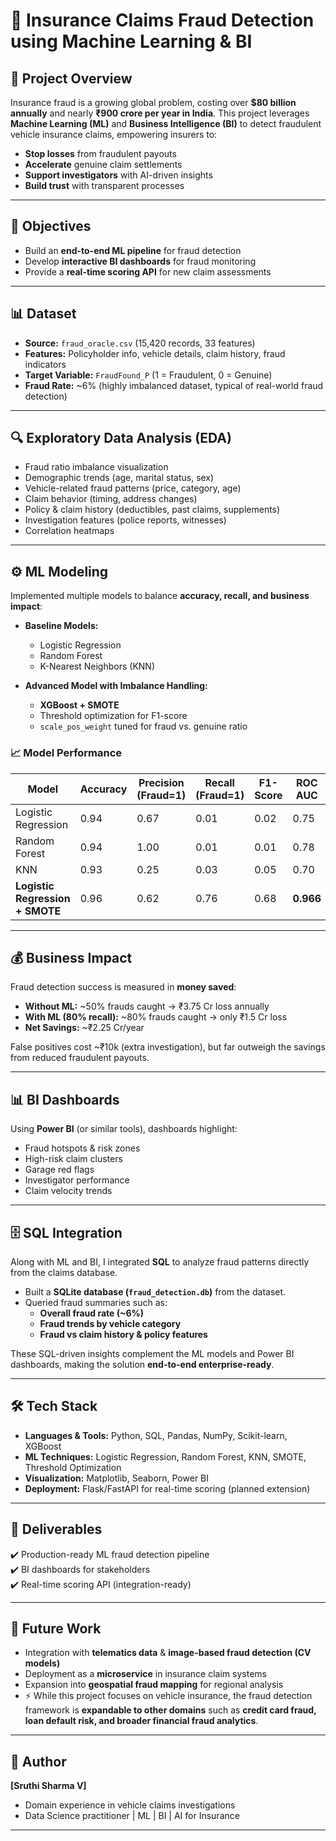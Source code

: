 # 🚗 Insurance Claims Fraud Detection using Machine Learning & BI

## 📌 Project Overview
Insurance fraud is a growing global problem, costing over **$80 billion annually** and nearly **₹900 crore per year in India**. This project leverages **Machine Learning (ML)** and **Business Intelligence (BI)** to detect fraudulent vehicle insurance claims, empowering insurers to:

- **Stop losses** from fraudulent payouts  
- **Accelerate** genuine claim settlements  
- **Support investigators** with AI-driven insights  
- **Build trust** with transparent processes  

---

## 🎯 Objectives
- Build an **end-to-end ML pipeline** for fraud detection  
- Develop **interactive BI dashboards** for fraud monitoring  
- Provide a **real-time scoring API** for new claim assessments  

---

## 📊 Dataset
- **Source:** `fraud_oracle.csv` (15,420 records, 33 features)  
- **Features:** Policyholder info, vehicle details, claim history, fraud indicators  
- **Target Variable:** `FraudFound_P` (1 = Fraudulent, 0 = Genuine)  
- **Fraud Rate:** ~6% (highly imbalanced dataset, typical of real-world fraud detection)  

---

## 🔍 Exploratory Data Analysis (EDA)
- Fraud ratio imbalance visualization  
- Demographic trends (age, marital status, sex)  
- Vehicle-related fraud patterns (price, category, age)  
- Claim behavior (timing, address changes)  
- Policy & claim history (deductibles, past claims, supplements)  
- Investigation features (police reports, witnesses)  
- Correlation heatmaps  

---

## ⚙️ ML Modeling
Implemented multiple models to balance **accuracy, recall, and business impact**:

- **Baseline Models:**  
  - Logistic Regression  
  - Random Forest  
  - K-Nearest Neighbors (KNN)  

- **Advanced Model with Imbalance Handling:**  
  - **XGBoost + SMOTE**  
  - Threshold optimization for F1-score  
  - `scale_pos_weight` tuned for fraud vs. genuine ratio  

### 📈 Model Performance
| Model                         | Accuracy | Precision (Fraud=1) | Recall (Fraud=1) | F1-Score | ROC AUC |
|-------------------------------|----------|----------------------|------------------|----------|---------|
| Logistic Regression           | 0.94     | 0.67                 | 0.01             | 0.02     | 0.75    |
| Random Forest                 | 0.94     | 1.00                 | 0.01             | 0.01     | 0.78    |
| KNN                           | 0.93     | 0.25                 | 0.03             | 0.05     | 0.70    |
| **Logistic Regression + SMOTE** | 0.96   | 0.62                 | 0.76             | 0.68     | **0.966** |

---

## 💰 Business Impact
Fraud detection success is measured in **money saved**:

- **Without ML:** ~50% frauds caught → ₹3.75 Cr loss annually  
- **With ML (80% recall):** ~80% frauds caught → only ₹1.5 Cr loss  
- **Net Savings:** ~₹2.25 Cr/year  

False positives cost ~₹10k (extra investigation), but far outweigh the savings from reduced fraudulent payouts.  

---

## 📊 BI Dashboards
Using **Power BI** (or similar tools), dashboards highlight:
- Fraud hotspots & risk zones  
- High-risk claim clusters  
- Garage red flags  
- Investigator performance  
- Claim velocity trends  

---
## 🗄️ SQL Integration

Along with ML and BI, I integrated **SQL** to analyze fraud patterns directly from the claims database.  
- Built a **SQLite database (`fraud_detection.db`)** from the dataset.  
- Queried fraud summaries such as:  
  - **Overall fraud rate (~6%)**  
  - **Fraud trends by vehicle category**  
  - **Fraud vs claim history & policy features**  

These SQL-driven insights complement the ML models and Power BI dashboards, making the solution **end-to-end enterprise-ready**.

---

## 🛠️ Tech Stack
- **Languages & Tools:** Python, SQL, Pandas, NumPy, Scikit-learn, XGBoost  
- **ML Techniques:** Logistic Regression, Random Forest, KNN, SMOTE, Threshold Optimization  
- **Visualization:** Matplotlib, Seaborn, Power BI  
- **Deployment:** Flask/FastAPI for real-time scoring (planned extension)  

---

## 🚀 Deliverables
✔️ Production-ready ML fraud detection pipeline  
✔️ BI dashboards for stakeholders  
✔️ Real-time scoring API (integration-ready)  

---

## 📌 Future Work
- Integration with **telematics data** & **image-based fraud detection (CV models)**  
- Deployment as a **microservice** in insurance claim systems  
- Expansion into **geospatial fraud mapping** for regional analysis
- ⚡ While this project focuses on vehicle insurance, the fraud detection framework is **expandable to other domains** such as **credit card fraud, loan default risk, and broader financial fraud analytics**.


---

## 👤 Author
**[Sruthi Sharma V]**  
- Domain experience in vehicle claims investigations  
- Data Science practitioner | ML | BI | AI for Insurance  

---
